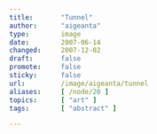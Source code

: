 ```yaml
---
title:       "Tunnel"
author:      "aigeanta"
type:        image
date:        2007-06-14
changed:     2007-12-02
draft:       false
promote:     false
sticky:      false
url:         /image/aigeanta/tunnel
aliases:     [ /node/20 ]
topics:      [ "art" ]
tags:        [ "abstract" ]

---
```



